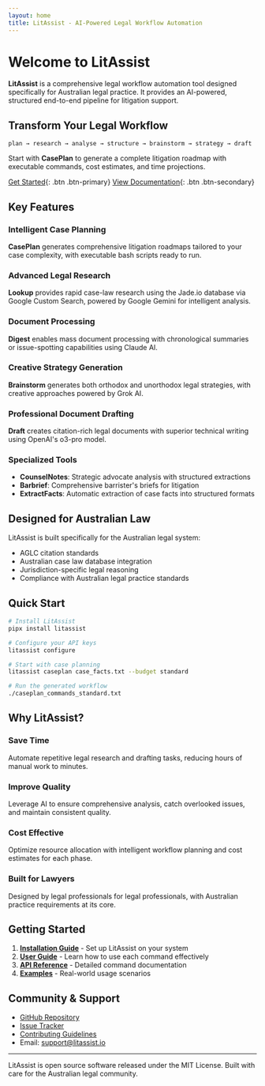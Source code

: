 ```yaml
---
layout: home
title: LitAssist - AI-Powered Legal Workflow Automation
---
```


# Welcome to LitAssist

**LitAssist** is a comprehensive legal workflow automation tool designed specifically for Australian legal practice. It provides an AI-powered, structured end-to-end pipeline for litigation support.

<div class="hero-section" markdown="1">

## Transform Your Legal Workflow

```
plan → research → analyse → structure → brainstorm → strategy → draft
```

Start with **CasePlan** to generate a complete litigation roadmap with executable commands, cost estimates, and time projections.

[Get Started](/installation){: .btn .btn-primary} [View Documentation](/guide){: .btn .btn-secondary}

</div>

## Key Features

### Intelligent Case Planning
**CasePlan** generates comprehensive litigation roadmaps tailored to your case complexity, with executable bash scripts ready to run.

### Advanced Legal Research
**Lookup** provides rapid case-law research using the Jade.io database via Google Custom Search, powered by Google Gemini for intelligent analysis.

### Document Processing
**Digest** enables mass document processing with chronological summaries or issue-spotting capabilities using Claude AI.

### Creative Strategy Generation
**Brainstorm** generates both orthodox and unorthodox legal strategies, with creative approaches powered by Grok AI.

### Professional Document Drafting
**Draft** creates citation-rich legal documents with superior technical writing using OpenAI's o3-pro model.

### Specialized Tools
- **CounselNotes**: Strategic advocate analysis with structured extractions
- **Barbrief**: Comprehensive barrister's briefs for litigation
- **ExtractFacts**: Automatic extraction of case facts into structured formats

## Designed for Australian Law

LitAssist is built specifically for the Australian legal system:
- AGLC citation standards
- Australian case law database integration
- Jurisdiction-specific legal reasoning
- Compliance with Australian legal practice standards

## Quick Start

```bash
# Install LitAssist
pipx install litassist

# Configure your API keys
litassist configure

# Start with case planning
litassist caseplan case_facts.txt --budget standard

# Run the generated workflow
./caseplan_commands_standard.txt
```

## Why LitAssist?

### Save Time
Automate repetitive legal research and drafting tasks, reducing hours of manual work to minutes.

### Improve Quality
Leverage AI to ensure comprehensive analysis, catch overlooked issues, and maintain consistent quality.

### Cost Effective
Optimize resource allocation with intelligent workflow planning and cost estimates for each phase.

### Built for Lawyers
Designed by legal professionals for legal professionals, with Australian practice requirements at its core.

## Getting Started

1. **[Installation Guide](/installation)** - Set up LitAssist on your system
2. **[User Guide](/guide)** - Learn how to use each command effectively
3. **[API Reference](/api)** - Detailed command documentation
4. **[Examples](/examples)** - Real-world usage scenarios

## Community & Support

- [GitHub Repository](https://github.com/litassist/litassist)
- [Issue Tracker](https://github.com/litassist/litassist/issues)
- [Contributing Guidelines](/contributing)
- Email: support@litassist.io

---

<div class="footer-section" markdown="1">

LitAssist is open source software released under the MIT License. 
Built with care for the Australian legal community.

</div>